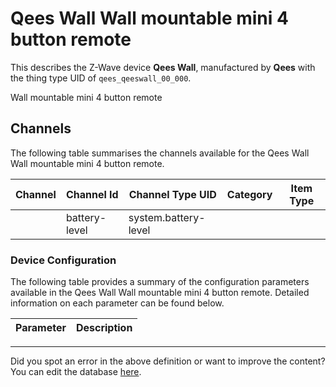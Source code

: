 
# Qees Wall Wall mountable mini 4 button remote

This describes the Z-Wave device **Qees Wall**, manufactured by **Qees** with the thing type UID of ```qees_qeeswall_00_000```. 

Wall mountable mini 4 button remote

## Channels
The following table summarises the channels available for the Qees Wall Wall mountable mini 4 button remote.

| Channel | Channel Id | Channel Type UID | Category | Item Type |
|---------|------------|------------------|----------|-----------|
|  | battery-level | system.battery-level |  |  |




### Device Configuration
The following table provides a summary of the configuration parameters available in the Qees Wall Wall mountable mini 4 button remote.
Detailed information on each parameter can be found below.

| Parameter   | Description |
|-------------|-------------|




---

Did you spot an error in the above definition or want to improve the content?
You can edit the database [here](http://www.cd-jackson.com/index.php/zwave/zwave-device-database/zwave-device-list/devicesummary/531).

